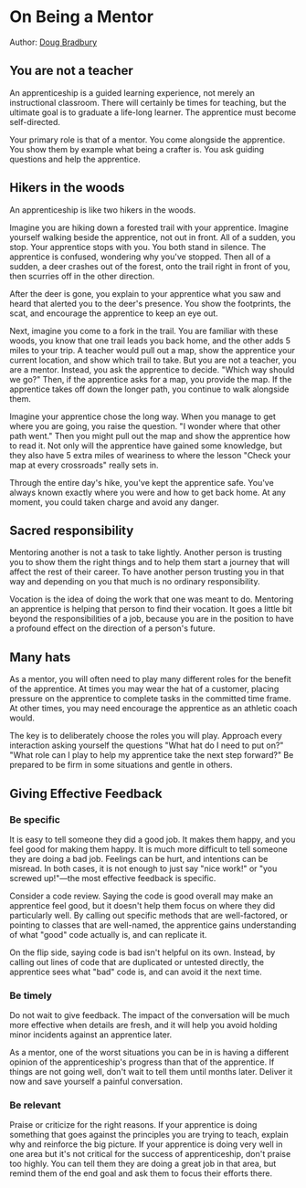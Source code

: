 # On Being a Mentor #
Author: [Doug Bradbury](https://www.linkedin.com/in/bradbury02/)

## You are not a teacher ##

An apprenticeship is a guided learning experience, not merely an instructional
classroom. There will certainly be times for teaching, but the ultimate goal is
to graduate a life-long learner. The apprentice must become self-directed.

Your primary role is that of a mentor. You come alongside the apprentice. You
show them by example what being a crafter is. You ask guiding questions and
help the apprentice.

## Hikers in the woods ##

An apprenticeship is like two hikers in the woods.

Imagine you are hiking down a forested trail with your apprentice. Imagine
yourself walking beside the apprentice, not out in front. All of a sudden, you
stop. Your apprentice stops with you. You both stand in silence. The apprentice
is confused, wondering why you've stopped. Then all of a sudden, a deer crashes
out of the forest, onto the trail right in front of you, then scurries off in the
other direction.

After the deer is gone, you explain to your apprentice what you saw and heard
that alerted you to the deer's presence. You show the footprints, the scat, and
encourage the apprentice to keep an eye out.

Next, imagine you come to a fork in the trail. You are familiar with these
woods, you know that one trail leads you back home, and the other adds 5 miles
to your trip. A teacher would pull out a map, show the apprentice your current
location, and show which trail to take. But you are not a teacher, you are a
mentor. Instead, you ask the apprentice to decide. "Which way should we go?"
Then, if the apprentice asks for a map, you provide the map. If the apprentice
takes off down the longer path, you continue to walk alongside them.

Imagine your apprentice chose the long way. When you manage to get where you
are going, you raise the question. "I wonder where that other path went." Then
you might pull out the map and show the apprentice how to read it. Not only
will the apprentice have gained some knowledge, but they also have 5 extra miles
of weariness to where the lesson "Check your map at every crossroads" really sets
in.

Through the entire day's hike, you've kept the apprentice safe. You've always
known exactly where you were and how to get back home. At any moment, you could
taken charge and avoid any danger.

## Sacred responsibility ##

Mentoring another is not a task to take lightly. Another person is trusting you
to show them the right things and to help them start a journey that will affect
the rest of their career. To have another person trusting you in that way and
depending on you that much is no ordinary responsibility.

Vocation is the idea of doing the work that one was meant to do. Mentoring an
apprentice is helping that person to find their vocation. It goes a little bit
beyond the responsibilities of a job, because you are in the position to have a
profound effect on the direction of a person's future.

## Many hats ##

As a mentor, you will often need to play many different roles for the benefit
of the apprentice. At times you may wear the hat of a customer, placing
pressure on the apprentice to complete tasks in the committed time frame. At
other times, you may need encourage the apprentice as an athletic coach would.

The key is to deliberately choose the roles you will play. Approach every
interaction asking yourself the questions "What hat do I need to put on?" "What
role can I play to help my apprentice take the next step forward?" Be prepared
to be firm in some situations and gentle in others.

## Giving Effective Feedback ##

### Be specific ###

It is easy to tell someone they did a good job. It makes them happy, and you
feel good for making them happy. It is much more difficult to tell someone they
are doing a bad job. Feelings can be hurt, and intentions can be misread. In
both cases, it is not enough to just say "nice work!" or "you screwed up!"—the
most effective feedback is specific.

Consider a code review. Saying the code is good overall may make an apprentice
feel good, but it doesn't help them focus on where they did particularly well.
By calling out specific methods that are well-factored, or pointing to classes
that are well-named, the apprentice gains understanding of what "good" code
actually is, and can replicate it.

On the flip side, saying code is bad isn't helpful on its own. Instead, by
calling out lines of code that are duplicated or untested directly, the
apprentice sees what "bad" code is, and can avoid it the next time.

### Be timely ###

Do not wait to give feedback. The impact of the conversation will be much more
effective when details are fresh, and it will help you avoid holding minor
incidents against an apprentice later.

As a mentor, one of the worst situations you can be in is having a different
opinion of the apprenticeship's progress than that of the apprentice. If things
are not going well, don't wait to tell them until months later. Deliver it now
and save yourself a painful conversation.

### Be relevant ###

Praise or criticize for the right reasons. If your apprentice is doing
something that goes against the principles you are trying to teach, explain why
and reinforce the big picture. If your apprentice is doing very well in one
area but it's not critical for the success of apprenticeship, don't praise too
highly. You can tell them they are doing a great job in that area, but remind
them of the end goal and ask them to focus their efforts there.
